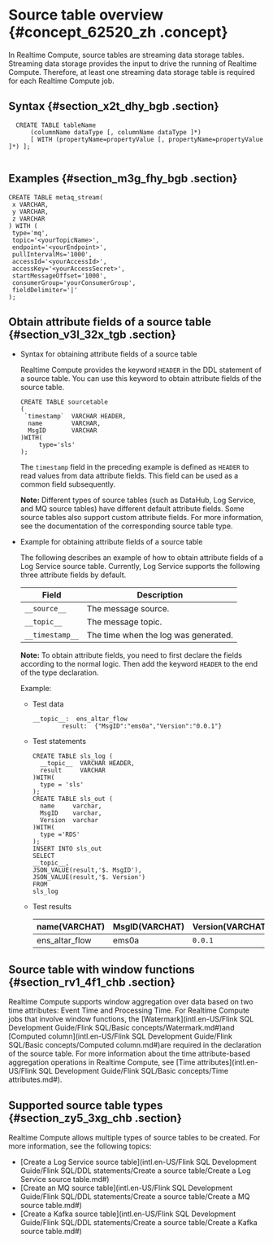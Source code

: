 # Source table overview {#concept_62520_zh .concept}

In Realtime Compute, source tables are streaming data storage tables. Streaming data storage provides the input to drive the running of Realtime Compute. Therefore, at least one streaming data storage table is required for each Realtime Compute job.

## Syntax {#section_x2t_dhy_bgb .section}

```language-sql
  CREATE TABLE tableName
      (columnName dataType [, columnName dataType ]*)
      [ WITH (propertyName=propertyValue [, propertyName=propertyValue ]*) ];
			
```

## Examples {#section_m3g_fhy_bgb .section}

```language-sql
CREATE TABLE metaq_stream(
 x VARCHAR,
 y VARCHAR,
 z VARCHAR
) WITH (
 type='mq',
 topic='<yourTopicName>',
 endpoint='<yourEndpoint>',
 pullIntervalMs='1000',
 accessId='<yourAccessId>',
 accessKey='<yourAccessSecret>',
 startMessageOffset='1000',
 consumerGroup='yourConsumerGroup',
 fieldDelimiter='|'
);
```

## Obtain attribute fields of a source table {#section_v3l_32x_tgb .section}

-   Syntax for obtaining attribute fields of a source table 

    Realtime Compute provides the keyword `HEADER` in the DDL statement of a source table. You can use this keyword to obtain attribute fields of the source table.

    ```language-sql
    CREATE TABLE sourcetable
    (
     `timestamp`  VARCHAR HEADER,
      name        VARCHAR,
      MsgID       VARCHAR
    )WITH(
         type='sls'
    );
    ```

    The ``timestamp`` field in the preceding example is defined as `HEADER` to read values from data attribute fields. This field can be used as a common field subsequently.

    **Note:** Different types of source tables \(such as DataHub, Log Service, and MQ source tables\) have different default attribute fields. Some source tables also support custom attribute fields. For more information, see the documentation of the corresponding source table type.

-   Example for obtaining attribute fields of a source table 

    The following describes an example of how to obtain attribute fields of a Log Service source table. Currently, Log Service supports the following three attribute fields by default.

    |Field|Description|
    |-----|-----------|
    |`__source__`|The message source.|
    |`__topic__`|The message topic.|
    |`__timestamp__`|The time when the log was generated.|

    **Note:** To obtain attribute fields, you need to first declare the fields according to the normal logic. Then add the keyword `HEADER` to the end of the type declaration.

    Example:

    -   Test data

        ```language-json
        __topic__:  ens_altar_flow  
                result:  {"MsgID":"ems0a","Version":"0.0.1"} 
        ```

    -   Test statements

        ```language-sql
        CREATE TABLE sls_log (
          __topic__  VARCHAR HEADER, 
          result     VARCHAR   
        )WITH(
          type = 'sls'
        );
        CREATE TABLE sls_out (
          name     varchar, 
          MsgID    varchar, 
          Version  varchar  
        )WITH(
          type ='RDS'
        );
        INSERT INTO sls_out
        SELECT 
        __topic__,
        JSON_VALUE(result,'$. MsgID'),
        JSON_VALUE(result,'$. Version')
        FROM
        sls_log
        ```

    -   Test results

        |name\(VARCHAT\)|MsgID\(VARCHAT\)|Version\(VARCHAT\)|
        |---------------|----------------|------------------|
        |ens\_altar\_flow|ems0a|`0.0.1`|


## Source table with window functions {#section_rv1_4f1_chb .section}

Realtime Compute supports window aggregation over data based on two time attributes: Event Time and Processing Time. For Realtime Compute jobs that involve window functions, the [Watermark](intl.en-US/Flink SQL Development Guide/Flink SQL/Basic concepts/Watermark.md#)and [Computed column](intl.en-US/Flink SQL Development Guide/Flink SQL/Basic concepts/Computed column.md#)are required in the declaration of the source table. For more information about the time attribute-based aggregation operations in Realtime Compute, see [Time attributes](intl.en-US/Flink SQL Development Guide/Flink SQL/Basic concepts/Time attributes.md#).

## Supported source table types {#section_zy5_3xg_chb .section}

Realtime Compute allows multiple types of source tables to be created. For more information, see the following topics:

-   [Create a Log Service source table](intl.en-US/Flink SQL Development Guide/Flink SQL/DDL statements/Create a source table/Create a Log Service source table.md#)
-   [Create an MQ source table](intl.en-US/Flink SQL Development Guide/Flink SQL/DDL statements/Create a source table/Create a MQ source table.md#)
-   [Create a Kafka source table](intl.en-US/Flink SQL Development Guide/Flink SQL/DDL statements/Create a source table/Create a Kafka source table.md#)

